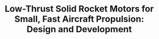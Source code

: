 ---
title: "Low-Thrust Solid Rocket Motors for Small, Fast Aircraft Propulsion: Design and Development"
excerpt: 'Matthew T. Vernacchia, Kelly J. Mathesius, and R. John Hansman. "Low-Thrust Solid Rocket Motors for Small, Fast Aircraft Propulsion: Design and Development". In: Journal of Propulsion and Power 38.1 (2022).'
# nolink: true
link: https://dspace.mit.edu/handle/1721.1/138179.2
order: 1
---
